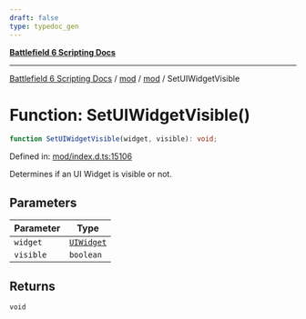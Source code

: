 ```yaml
---
draft: false
type: typedoc_gen
---
```


[**Battlefield 6 Scripting Docs**](../../../_index.md)

***

[Battlefield 6 Scripting Docs](../../../_index.md) / [mod](../../_index.md) / [mod](../_index.md) / SetUIWidgetVisible

# Function: SetUIWidgetVisible()

```ts
function SetUIWidgetVisible(widget, visible): void;
```

Defined in: [mod/index.d.ts:15106](https://github.com/battlefield-portal-community/portal-docs/blob/ff09b2690670f74de7e97198022e5a97ff1161ff/generators/santiago/mod/index.d.ts#L15106)

Determines if an UI Widget is visible or not.

## Parameters

| Parameter | Type |
| ------ | ------ |
| `widget` | [`UIWidget`](../UIWidget/_index.md) |
| `visible` | `boolean` |

## Returns

`void`
